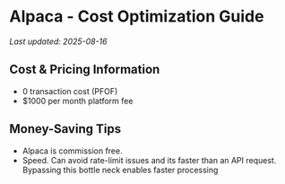 # Alpaca - Cost Optimization Guide

*Last updated: 2025-08-16*

## Cost & Pricing Information

- 0 transaction cost (PFOF)
- $1000 per month platform fee

## Money-Saving Tips

- Alpaca is commission free.
- Speed. Can avoid rate-limit issues and its faster than an API request. Bypassing this bottle neck enables faster processing

